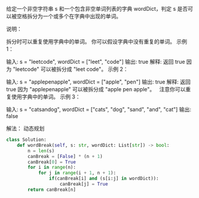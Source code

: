 给定一个非空字符串 s 和一个包含非空单词列表的字典 wordDict，判定 s 是否可以被空格拆分为一个或多个在字典中出现的单词。

说明：

拆分时可以重复使用字典中的单词。
你可以假设字典中没有重复的单词。
示例 1：

输入: s = "leetcode", wordDict = ["leet", "code"]
输出: true
解释: 返回 true 因为 "leetcode" 可以被拆分成 "leet code"。
示例 2：

输入: s = "applepenapple", wordDict = ["apple", "pen"]
输出: true
解释: 返回 true 因为 "applepenapple" 可以被拆分成 "apple pen apple"。
     注意你可以重复使用字典中的单词。
示例 3：

输入: s = "catsandog", wordDict = ["cats", "dog", "sand", "and", "cat"]
输出: false

解法：
动态规划
``` python
class Solution:
    def wordBreak(self, s: str, wordDict: List[str]) -> bool:
        n = len(s)
        canBreak = [False] * (n + 1)
        canBreak[0] = True
        for i in range(n):
            for j in range(i + 1, n + 1):
                if(canBreak[i] and (s[i:j] in wordDict)):
                    canBreak[j] = True
        return canBreak[n]
```
